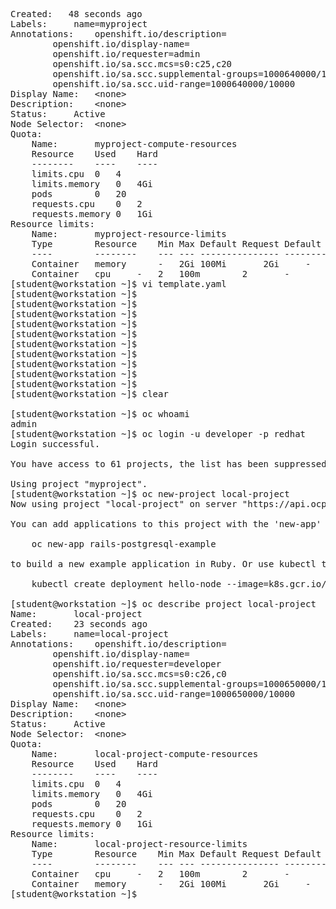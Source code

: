 <pre>Created:	48 seconds ago
Labels:		name=myproject
Annotations:	openshift.io/description=
		openshift.io/display-name=
		openshift.io/requester=admin
		openshift.io/sa.scc.mcs=s0:c25,c20
		openshift.io/sa.scc.supplemental-groups=1000640000/10000
		openshift.io/sa.scc.uid-range=1000640000/10000
Display Name:	&lt;none&gt;
Description:	&lt;none&gt;
Status:		Active
Node Selector:	&lt;none&gt;
Quota:
	Name:		myproject-compute-resources
	Resource	Used	Hard
	--------	----	----
	limits.cpu	0	4
	limits.memory	0	4Gi
	pods		0	20
	requests.cpu	0	2
	requests.memory	0	1Gi
Resource limits:
	Name:		myproject-resource-limits
	Type		Resource	Min	Max	Default Request	Default Limit	Max Limit/Request Ratio
	----		--------	---	---	---------------	-------------	-----------------------
	Container	memory		-	2Gi	100Mi		2Gi		-
	Container	cpu		-	2	100m		2		-
[student@workstation ~]$ vi template.yaml 
[student@workstation ~]$ 
[student@workstation ~]$ 
[student@workstation ~]$ 
[student@workstation ~]$ 
[student@workstation ~]$ 
[student@workstation ~]$ 
[student@workstation ~]$ 
[student@workstation ~]$ 
[student@workstation ~]$ 
[student@workstation ~]$ 
[student@workstation ~]$ clear

[student@workstation ~]$ oc whoami
admin
[student@workstation ~]$ oc login -u developer -p redhat
Login successful.

You have access to 61 projects, the list has been suppressed. You can list all projects with &apos; projects&apos;

Using project &quot;myproject&quot;.
[student@workstation ~]$ oc new-project local-project
Now using project &quot;local-project&quot; on server &quot;https://api.ocp4.example.com:6443&quot;.

You can add applications to this project with the &apos;new-app&apos; command. For example, try:

    oc new-app rails-postgresql-example

to build a new example application in Ruby. Or use kubectl to deploy a simple Kubernetes application:

    kubectl create deployment hello-node --image=k8s.gcr.io/serve_hostname

[student@workstation ~]$ oc describe project local-project
Name:		local-project
Created:	23 seconds ago
Labels:		name=local-project
Annotations:	openshift.io/description=
		openshift.io/display-name=
		openshift.io/requester=developer
		openshift.io/sa.scc.mcs=s0:c26,c0
		openshift.io/sa.scc.supplemental-groups=1000650000/10000
		openshift.io/sa.scc.uid-range=1000650000/10000
Display Name:	&lt;none&gt;
Description:	&lt;none&gt;
Status:		Active
Node Selector:	&lt;none&gt;
Quota:
	Name:		local-project-compute-resources
	Resource	Used	Hard
	--------	----	----
	limits.cpu	0	4
	limits.memory	0	4Gi
	pods		0	20
	requests.cpu	0	2
	requests.memory	0	1Gi
Resource limits:
	Name:		local-project-resource-limits
	Type		Resource	Min	Max	Default Request	Default Limit	Max Limit/Request Ratio
	----		--------	---	---	---------------	-------------	-----------------------
	Container	cpu		-	2	100m		2		-
	Container	memory		-	2Gi	100Mi		2Gi		-
[student@workstation ~]$ 
</pre>
